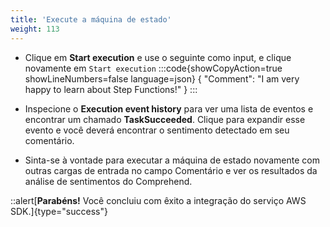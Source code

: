 ```yaml
---
title: 'Execute a máquina de estado'
weight: 113
---
```


- Clique em **Start execution** e use o seguinte como input, e clique novamente em `Start execution`
:::code{showCopyAction=true showLineNumbers=false language=json}
{
  "Comment": "I am very happy to learn about Step Functions!"
}
:::

- Inspecione o **Execution event history** para ver uma lista de eventos e encontrar um chamado **TaskSucceeded**. Clique para expandir esse evento e você deverá encontrar o sentimento detectado em seu comentário.
- Sinta-se à vontade para executar a máquina de estado novamente com outras cargas de entrada no campo Comentário e ver os resultados da análise de sentimentos do Comprehend. 

::alert[**Parabéns!** Você concluiu com êxito a integração do serviço AWS SDK.]{type="success"}
